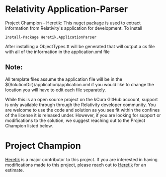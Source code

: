 # Relativity Application-Parser
Project Champion - Heretik: This nuget package is used to extract information from Relativity's application for development. To install

```
Install-Package Heretik.ApplicationParser
```
After installing a ObjectTypes.tt will be generated that will output a cs file with all of the information in the application.xml file

## Note:
All template files assume the application file will be in the $(SolutionDir)\application\application.xml if you would like to change the location you will have to edit each file separately.

While this is an open source project on the kCura GitHub account, support is only available through through the Relativity developer community. You are welcome to use the code and solution as you see fit within the confines of the license it is released under. However, if you are looking for support or modifications to the solution, we suggest reaching out to the Project Champion listed below.

# Project Champion 
[Heretik](https://heretik.io/) is a major contributor to this project.  If you are interested in having modifications made to this project, please reach out to [Heretik](https://heretik.io/) for an estimate. 
